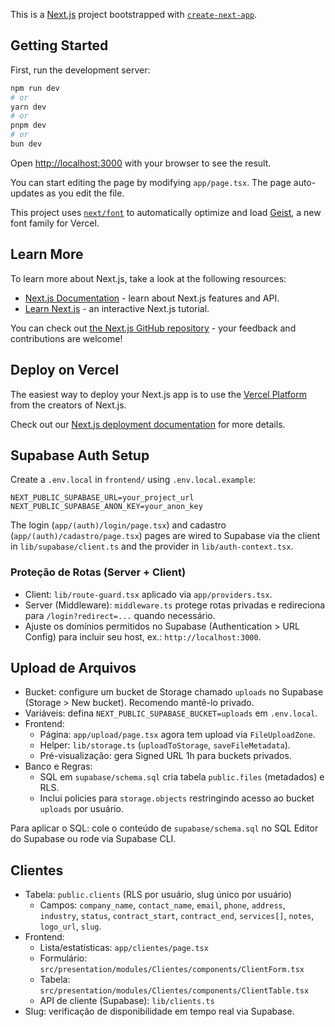 This is a [Next.js](https://nextjs.org) project bootstrapped with [`create-next-app`](https://nextjs.org/docs/app/api-reference/cli/create-next-app).

## Getting Started

First, run the development server:

```bash
npm run dev
# or
yarn dev
# or
pnpm dev
# or
bun dev
```

Open [http://localhost:3000](http://localhost:3000) with your browser to see the result.

You can start editing the page by modifying `app/page.tsx`. The page auto-updates as you edit the file.

This project uses [`next/font`](https://nextjs.org/docs/app/building-your-application/optimizing/fonts) to automatically optimize and load [Geist](https://vercel.com/font), a new font family for Vercel.

## Learn More

To learn more about Next.js, take a look at the following resources:

- [Next.js Documentation](https://nextjs.org/docs) - learn about Next.js features and API.
- [Learn Next.js](https://nextjs.org/learn) - an interactive Next.js tutorial.

You can check out [the Next.js GitHub repository](https://github.com/vercel/next.js) - your feedback and contributions are welcome!

## Deploy on Vercel

The easiest way to deploy your Next.js app is to use the [Vercel Platform](https://vercel.com/new?utm_medium=default-template&filter=next.js&utm_source=create-next-app&utm_campaign=create-next-app-readme) from the creators of Next.js.

Check out our [Next.js deployment documentation](https://nextjs.org/docs/app/building-your-application/deploying) for more details.

## Supabase Auth Setup

Create a `.env.local` in `frontend/` using `.env.local.example`:

```
NEXT_PUBLIC_SUPABASE_URL=your_project_url
NEXT_PUBLIC_SUPABASE_ANON_KEY=your_anon_key
```

The login (`app/(auth)/login/page.tsx`) and cadastro (`app/(auth)/cadastro/page.tsx`) pages are wired to Supabase via the client in `lib/supabase/client.ts` and the provider in `lib/auth-context.tsx`.

### Proteção de Rotas (Server + Client)
- Client: `lib/route-guard.tsx` aplicado via `app/providers.tsx`.
- Server (Middleware): `middleware.ts` protege rotas privadas e redireciona para `/login?redirect=...` quando necessário.
- Ajuste os domínios permitidos no Supabase (Authentication > URL Config) para incluir seu host, ex.: `http://localhost:3000`.

## Upload de Arquivos

- Bucket: configure um bucket de Storage chamado `uploads` no Supabase (Storage > New bucket). Recomendo mantê-lo privado.
- Variáveis: defina `NEXT_PUBLIC_SUPABASE_BUCKET=uploads` em `.env.local`.
- Frontend:
  - Página: `app/upload/page.tsx` agora tem upload via `FileUploadZone`.
  - Helper: `lib/storage.ts` (`uploadToStorage`, `saveFileMetadata`).
  - Pré-visualização: gera Signed URL 1h para buckets privados.
- Banco e Regras:
  - SQL em `supabase/schema.sql` cria tabela `public.files` (metadados) e RLS.
  - Inclui policies para `storage.objects` restringindo acesso ao bucket `uploads` por usuário.

Para aplicar o SQL: cole o conteúdo de `supabase/schema.sql` no SQL Editor do Supabase ou rode via Supabase CLI.

## Clientes

- Tabela: `public.clients` (RLS por usuário, slug único por usuário)
  - Campos: `company_name`, `contact_name`, `email`, `phone`, `address`, `industry`, `status`, `contract_start`, `contract_end`, `services[]`, `notes`, `logo_url`, `slug`.
- Frontend:
  - Lista/estatísticas: `app/clientes/page.tsx`
  - Formulário: `src/presentation/modules/Clientes/components/ClientForm.tsx`
  - Tabela: `src/presentation/modules/Clientes/components/ClientTable.tsx`
  - API de cliente (Supabase): `lib/clients.ts`
- Slug: verificação de disponibilidade em tempo real via Supabase.
